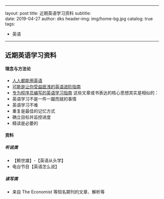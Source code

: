 
---
layout:     post
title:      近期英语学习资料
subtitle:   
date:       2019-04-27
author:     dks
header-img: img/home-bg.jpg
catalog: true
tags:
   - 英语
   
---

## 近期英语学习资料

#### 理念与方法论
- [人人都能用英语](https://github.com/xiaolai/everyone-can-use-english)
- [可能是让你受益匪浅的英语进阶指南](https://github.com/byoungd/English-level-up-tips-for-Chinese)
- [专为程序员编写的英语学习指南](https://github.com/yujiangshui/A-Programmers-Guide-to-English)
这些文章或书表达的核心思想其实是相似的：
 - 英语学习不是一件一蹴而就的事情
 - 英语学习不难
 - 重复是最佳的记忆方式
 - 确立目标并监控进度
 - 精读是必要的

#### 资料

##### 听说类
- 【赖世雄】-【英语从头学】 
- 电台节目【英语怎么说】

##### 读写类
- 来自 The Economist 等知名期刊的文章、解析等